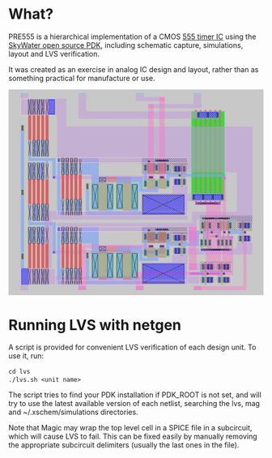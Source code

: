 What?
=====
PRE555 is a hierarchical implementation of a CMOS [555 timer IC](https://en.wikipedia.org/wiki/555_timer_IC#) using the [SkyWater open source PDK](https://github.com/google/skywater-pdk), including schematic capture, simulations, layout and LVS verification.

It was created as an exercise in analog IC design and layout, rather than as something practical for manufacture or use.

![Layout in Magic VLSI](layout.png)

Running LVS with netgen
=======================
A script is provided for convenient LVS verification of each design unit. To use it, run:
```
cd lvs
./lvs.sh <unit name>
```
The script tries to find your PDK installation if PDK_ROOT is not set, and will try to use the latest available version of each netlist, searching the lvs, mag and ~/.xschem/simulations directories.

Note that Magic may wrap the top level cell in a SPICE file in a subcircuit, which will cause LVS to fail. This can be fixed easily by manually removing the appropriate subcircuit delimiters (usually the last ones in the file).